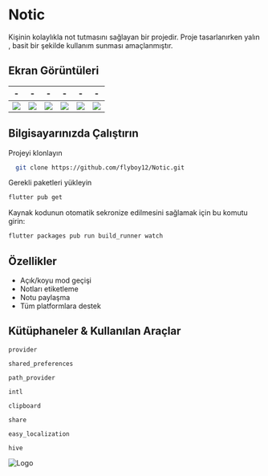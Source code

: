 
# Notic

Kişinin kolaylıkla not tutmasını sağlayan bir projedir. Proje tasarlanırken yalın , basit bir şekilde kullanım sunması amaçlanmıştır.


## Ekran Görüntüleri
-|-|-|-|-|-|
:-:|:-:|:-:|:-:|:-:|:-:|
![](https://github.com/flyboy12/Notic/blob/main/assets/github-image/Screenshot_1633009015.png?raw=true)|![](https://github.com/flyboy12/Notic/blob/main/assets/github-image/Screenshot_1633009018.png?raw=true)|![](https://github.com/flyboy12/Notic/blob/main/assets/github-image/Screenshot_1633009015.png?raw=true)|![](https://github.com/flyboy12/Notic/blob/main/assets/github-image/Screenshot_1633009018.png?raw=true)|![](https://github.com/flyboy12/Notic/blob/main/assets/github-image/Screenshot_1633009015.png?raw=true)|![](https://github.com/flyboy12/Notic/blob/main/assets/github-image/Screenshot_1633009018.png?raw=true)

  


  
## Bilgisayarınızda Çalıştırın

Projeyi klonlayın

```bash
  git clone https://github.com/flyboy12/Notic.git
```

Gerekli paketleri yükleyin

```bash
flutter pub get  
```
Kaynak kodunun otomatik sekronize edilmesini sağlamak için bu komutu girin:

```bash
flutter packages pub run build_runner watch
```

  

  
## Özellikler

- Açık/koyu mod geçişi
- Notları etiketleme
- Notu paylaşma
- Tüm platformlara destek

  
## Kütüphaneler & Kullanılan Araçlar

`provider`

`shared_preferences`

`path_provider`

`intl`

`clipboard`

`share`

`easy_localization`

`hive`

  
![Logo](https://github.com/flyboy12/Notic/blob/main/android/app/src/main/res/drawable/launch_image.png?raw=true)

    
